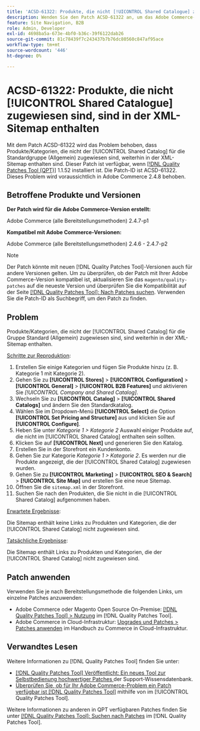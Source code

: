 ```yaml
---
title: 'ACSD-61322: Produkte, die nicht [!UICONTROL Shared Catalogue] zugewiesen sind, sind in der XML-Sitemap enthalten'
description: Wenden Sie den Patch ACSD-61322 an, um das Adobe Commerce-Problem zu beheben, bei dem Produkte/Kategorien, die nicht der [!UICONTROL Shared Catalog] für die Standardgruppe (Allgemein) zugewiesen sind, weiterhin in der XML-Sitemap enthalten sind.
feature: Site Navigation, B2B
role: Admin, Developer
exl-id: 4698ba5a-673e-4bf0-b36c-39f6122dab26
source-git-commit: 81c78439f7c243437b7b76dc80560c847af95ace
workflow-type: tm+mt
source-wordcount: '446'
ht-degree: 0%

---
```


# ACSD-61322: Produkte, die nicht [!UICONTROL Shared Catalogue] zugewiesen sind, sind in der XML-Sitemap enthalten

Mit dem Patch ACSD-61322 wird das Problem behoben, dass Produkte/Kategorien, die nicht der [!UICONTROL Shared Catalog] für die Standardgruppe (Allgemein) zugewiesen sind, weiterhin in der XML-Sitemap enthalten sind. Dieser Patch ist verfügbar, wenn [[!DNL Quality Patches Tool (QPT)]](https://experienceleague.adobe.com/de/docs/commerce-knowledge-base/kb/announcements/commerce-announcements/magento-quality-patches-released-new-tool-to-self-serve-quality-patches) 1.1.52 installiert ist. Die Patch-ID ist ACSD-61322. Dieses Problem wird voraussichtlich in Adobe Commerce 2.4.8 behoben.

## Betroffene Produkte und Versionen

**Der Patch wird für die Adobe Commerce-Version erstellt:**

Adobe Commerce (alle Bereitstellungsmethoden) 2.4.7-p1

**Kompatibel mit Adobe Commerce-Versionen:**

Adobe Commerce (alle Bereitstellungsmethoden) 2.4.6 - 2.4.7-p2

>[!NOTE]
>
>Der Patch könnte mit neuen [!DNL Quality Patches Tool]-Versionen auch für andere Versionen gelten. Um zu überprüfen, ob der Patch mit Ihrer Adobe Commerce-Version kompatibel ist, aktualisieren Sie das `magento/quality-patches` auf die neueste Version und überprüfen Sie die Kompatibilität auf der Seite [[!DNL Quality Patches Tool]: Nach Patches suchen](https://experienceleague.adobe.com/tools/commerce-quality-patches/index.html?lang=de). Verwenden Sie die Patch-ID als Suchbegriff, um den Patch zu finden.

## Problem

Produkte/Kategorien, die nicht der [!UICONTROL Shared Catalog] für die Gruppe Standard (Allgemein) zugewiesen sind, sind weiterhin in der XML-Sitemap enthalten.

<u>Schritte zur Reproduktion</u>:

1. Erstellen Sie einige Kategorien und fügen Sie Produkte hinzu (z. B. Kategorie 1 mit Kategorie 2).
1. Gehen Sie zu **[!UICONTROL Stores]** > **[!UICONTROL Configuration]** > **[!UICONTROL General]** > **[!UICONTROL B2B Features]** und aktivieren Sie *[!UICONTROL Company and Shared Catalog]*.
1. Wechseln Sie zu **[!UICONTROL Catalog]** > **[!UICONTROL Shared Catalogs]** und ändern Sie den Standardkatalog.
1. Wählen Sie im Dropdown-Menü **[!UICONTROL Select]** die Option **[!UICONTROL Set Pricing and Structure]** aus und klicken Sie auf **[!UICONTROL Configure]**.
1. Heben Sie unter *Kategorie 1 > Kategorie 2* Auswahl einiger Produkte auf, die nicht im [!UICONTROL Shared Catalog] enthalten sein sollten.
1. Klicken Sie auf **[!UICONTROL Next]** und generieren Sie den Katalog.
1. Erstellen Sie in der Storefront ein Kundenkonto.
1. Gehen Sie zur Kategorie *Kategorie 1 > Kategorie 2*. Es werden nur die Produkte angezeigt, die der [!UICONTROL Shared Catalog] zugewiesen wurden.
1. Gehen Sie zu **[!UICONTROL Marketing]** > **[!UICONTROL SEO & Search]** > **[!UICONTROL Site Map]** und erstellen Sie eine neue Sitemap.
1. Öffnen Sie die `sitemap.xml` in der Storefront.
1. Suchen Sie nach den Produkten, die Sie nicht in die [!UICONTROL Shared Catalog] aufgenommen haben.

<u>Erwartete Ergebnisse</u>:

Die Sitemap enthält keine Links zu Produkten und Kategorien, die der [!UICONTROL Shared Catalog] nicht zugewiesen sind.

<u>Tatsächliche Ergebnisse</u>:

Die Sitemap enthält Links zu Produkten und Kategorien, die der [!UICONTROL Shared Catalog] nicht zugewiesen sind.

## Patch anwenden

Verwenden Sie je nach Bereitstellungsmethode die folgenden Links, um einzelne Patches anzuwenden:

* Adobe Commerce oder Magento Open Source On-Premise: [[!DNL Quality Patches Tool] > Nutzung](/help/tools/quality-patches-tool/usage.md) im [!DNL Quality Patches Tool].
* Adobe Commerce in Cloud-Infrastruktur: [Upgrades und Patches > Patches anwenden](https://experienceleague.adobe.com/docs/commerce-cloud-service/user-guide/develop/upgrade/apply-patches.html?lang=de) im Handbuch zu Commerce in Cloud-Infrastruktur.

## Verwandtes Lesen

Weitere Informationen zu [!DNL Quality Patches Tool] finden Sie unter:

* [[!DNL Quality Patches Tool] Veröffentlicht: Ein neues Tool zur Selbstbedienung hochwertiger Patches ](https://experienceleague.adobe.com/de/docs/commerce-knowledge-base/kb/announcements/commerce-announcements/magento-quality-patches-released-new-tool-to-self-serve-quality-patches) der Support-Wissensdatenbank.
* [Überprüfen Sie, ob für Ihr Adobe Commerce-Problem ein Patch verfügbar ist [!DNL Quality Patches Tool]](/help/tools/quality-patches-tool/patches-available-in-qpt/check-patch-for-magento-issue-with-magento-quality-patches.md) mithilfe von im [!UICONTROL Quality Patches Tool].


Weitere Informationen zu anderen in QPT verfügbaren Patches finden Sie unter [[!DNL Quality Patches Tool]: Suchen nach Patches](https://experienceleague.adobe.com/tools/commerce-quality-patches/index.html?lang=de) im [!DNL Quality Patches Tool].
